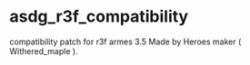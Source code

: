 # asdg_r3f_compatibility
compatibility patch for r3f armes 3.5
Made by Heroes maker ( Withered_maple ).
